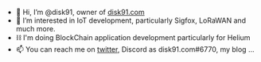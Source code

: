 - 👋 Hi, I’m @disk91, owner of [disk91.com](https://www.disk91.com)
- 👀 I’m interested in IoT development, particularly Sigfox, LoRaWAN and much more.
- ⛓️ I'm doing BlockChain application development particularly for Helium
- 📫 You can reach me on [twitter](https://x.com/disk_91), Discord as disk91.com#6770, my blog ...

